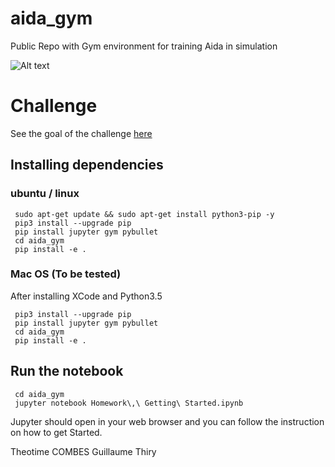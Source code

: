 # aida_gym
Public Repo with Gym environment for training Aida in simulation

![Alt text](walk.gif?raw=true "Aida Walking")

# Challenge

See the goal of the challenge [here](https://docs.google.com/document/d/1XUVIDvSmAYZBO2ANfjU7D1XXT4yvY1EcyjS3YgeVnL8/edit?usp=sharing)

## Installing dependencies 

### ubuntu / linux
     sudo apt-get update && sudo apt-get install python3-pip -y
     pip3 install --upgrade pip
     pip install jupyter gym pybullet
     cd aida_gym
     pip install -e .
     

### Mac OS (To be tested)
 After installing XCode and Python3.5

     pip3 install --upgrade pip
     pip install jupyter gym pybullet
     cd aida_gym
     pip install -e .

## Run the notebook 


     cd aida_gym
     jupyter notebook Homework\,\ Getting\ Started.ipynb 

Jupyter should open in your web browser and you can follow the instruction on how to get Started.

Theotime COMBES
Guillaume Thiry
     



